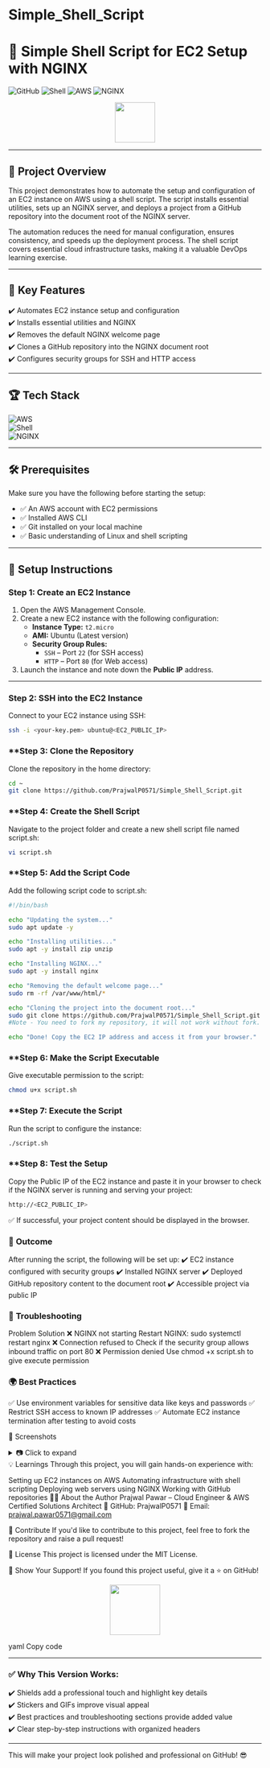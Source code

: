 # Simple_Shell_Script
# 🚀 Simple Shell Script for EC2 Setup with NGINX  
![GitHub](https://img.shields.io/github/license/PrajwalP0571/Simple_Shell_Script) ![Shell](https://img.shields.io/badge/Shell-Bash-blue) ![AWS](https://img.shields.io/badge/Platform-AWS-orange) ![NGINX](https://img.shields.io/badge/Web%20Server-NGINX-green)  

<p align="center">
    <img src="https://media.giphy.com/media/hvRJCLFzcasrR4ia7z/giphy.gif" width="80px">
</p>

---

## 📌 **Project Overview**  
This project demonstrates how to automate the setup and configuration of an EC2 instance on AWS using a shell script. The script installs essential utilities, sets up an NGINX server, and deploys a project from a GitHub repository into the document root of the NGINX server.  

The automation reduces the need for manual configuration, ensures consistency, and speeds up the deployment process. The shell script covers essential cloud infrastructure tasks, making it a valuable DevOps learning exercise.  

---

## 🌟 **Key Features**  
✔️ Automates EC2 instance setup and configuration  
✔️ Installs essential utilities and NGINX  
✔️ Removes the default NGINX welcome page  
✔️ Clones a GitHub repository into the NGINX document root  
✔️ Configures security groups for SSH and HTTP access  

---

## 🏆 **Tech Stack**  
![AWS](https://img.shields.io/badge/AWS-EC2-orange?style=flat&logo=amazonaws)  
![Shell](https://img.shields.io/badge/Script-Bash-blue?style=flat&logo=gnu-bash)  
![NGINX](https://img.shields.io/badge/Web%20Server-NGINX-green?style=flat&logo=nginx)  

---

## 🛠️ **Prerequisites**  
Make sure you have the following before starting the setup:  
- ✅ An AWS account with EC2 permissions  
- ✅ Installed AWS CLI  
- ✅ Git installed on your local machine  
- ✅ Basic understanding of Linux and shell scripting  

---

## 🚀 **Setup Instructions**  

### **Step 1: Create an EC2 Instance**  
1. Open the AWS Management Console.  
2. Create a new EC2 instance with the following configuration:  
   - **Instance Type:** `t2.micro`  
   - **AMI:** Ubuntu (Latest version)  
   - **Security Group Rules:**  
     - `SSH` – Port `22` (for SSH access)  
     - `HTTP` – Port `80` (for Web access)  
3. Launch the instance and note down the **Public IP** address.  

---

### **Step 2: SSH into the EC2 Instance**  
Connect to your EC2 instance using SSH:  

```bash
ssh -i <your-key.pem> ubuntu@<EC2_PUBLIC_IP>
```

### **Step 3: Clone the Repository
Clone the repository in the home directory:
```bash
cd ~
git clone https://github.com/PrajwalP0571/Simple_Shell_Script.git
```

### **Step 4: Create the Shell Script
Navigate to the project folder and create a new shell script file named script.sh:

```bash
vi script.sh
```

### **Step 5: Add the Script Code
Add the following script code to script.sh:

```bash
#!/bin/bash

echo "Updating the system..."
sudo apt update -y

echo "Installing utilities..."
sudo apt -y install zip unzip

echo "Installing NGINX..."
sudo apt -y install nginx

echo "Removing the default welcome page..."
sudo rm -rf /var/www/html/*

echo "Cloning the project into the document root..."
sudo git clone https://github.com/PrajwalP0571/Simple_Shell_Script.git /var/www/html/
#Note - You need to fork my repository, it will not work without fork.

echo "Done! Copy the EC2 IP address and access it from your browser."
```

### **Step 6: Make the Script Executable
Give executable permission to the script:

```bash
chmod u+x script.sh
```

### **Step 7: Execute the Script
Run the script to configure the instance:

```bash
./script.sh
```

### **Step 8: Test the Setup
Copy the Public IP of the EC2 instance and paste it in your browser to check if the NGINX server is running and serving your project:

```bash
http://<EC2_PUBLIC_IP>
```

✅ If successful, your project content should be displayed in the browser.

### 🎯 **Outcome**
After running the script, the following will be set up:
✔️ EC2 instance configured with security groups
✔️ Installed NGINX server
✔️ Deployed GitHub repository content to the document root
✔️ Accessible project via public IP

### 🚨 **Troubleshooting**
Problem	Solution
❌ NGINX not starting Restart NGINX: sudo systemctl restart nginx
❌ Connection refused to Check if the security group allows inbound traffic on port 80
❌ Permission denied Use chmod +x script.sh to give execute permission

### 🌍 **Best Practices**
✅ Use environment variables for sensitive data like keys and passwords
✅ Restrict SSH access to known IP addresses
✅ Automate EC2 instance termination after testing to avoid costs

📸 Screenshots
<details> <summary>📷 Click to expand</summary>

Example of the project output in the browser

</details>
💡 Learnings
Through this project, you will gain hands-on experience with:

Setting up EC2 instances on AWS
Automating infrastructure with shell scripting
Deploying web servers using NGINX
Working with GitHub repositories
👨‍💻 About the Author
Prajwal Pawar – Cloud Engineer & AWS Certified Solutions Architect
🌟 GitHub: PrajwalP0571
📧 Email: prajwal.pawar0571@gmail.com

💪 Contribute
If you'd like to contribute to this project, feel free to fork the repository and raise a pull request!

📄 License
This project is licensed under the MIT License.

🌟 Show Your Support!
If you found this project useful, give it a ⭐ on GitHub!

<p align="center"> <img src="https://media.giphy.com/media/3o7abKhOpu0NwenH3O/giphy.gif" width="100px"> </p>
yaml
Copy code

---

### ✅ **Why This Version Works:**  
✔️ Shields add a professional touch and highlight key details  
✔️ Stickers and GIFs improve visual appeal  
✔️ Best practices and troubleshooting sections provide added value  
✔️ Clear step-by-step instructions with organized headers  

---

This will make your project look polished and professional on GitHub! 😎
